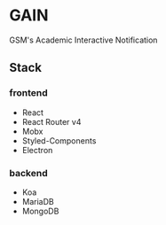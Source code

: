 # GAIN
GSM's Academic Interactive Notification

## Stack
### frontend
- React
- React Router v4
- Mobx
- Styled-Components
- Electron

### backend
- Koa
- MariaDB
- MongoDB